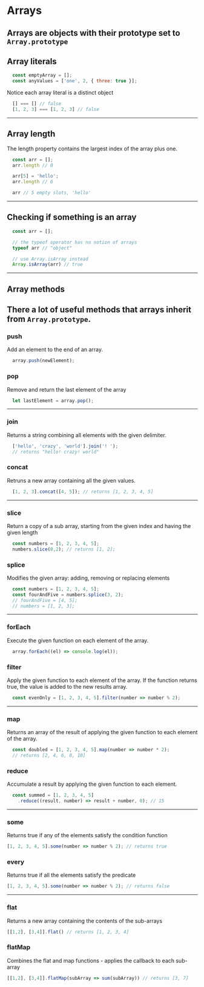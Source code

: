 # Arrays

Arrays are objects with their prototype set to `Array.prototype`
---

## Array literals

```javascript
  const emptyArray = [];
  const anyValues = ['one', 2, { three: true }];
```

Notice each array literal is a distinct object

```javascript
  [] === [] // false
  [1, 2, 3] === [1, 2, 3] // false
```
---

## Array length
The length property contains the largest index of the array plus one.
```javascript
  const arr = [];
  arr.length // 0

  arr[5] = 'hello';
  arr.length // 6

  arr // 5 empty slots, 'hello'
```
---

## Checking if something is an array
```javascript
  const arr = [];

  // the typeof operator has no notion of arrays
  typeof arr // "object"

  // use Array.isArray instead
  Array.isArray(arr) // true
```
---

## Array methods
There a lot of useful methods that arrays inherit from `Array.prototype`.
---

### push
Add an element to the end of an array.
```javascript
  array.push(newElement);
```

### pop
Remove and return the last element of the array
```javascript
  let lastElement = array.pop();
```
---

### join
Returns a string combining all elements with the given delimiter.
```javascript
  ['hello', 'crazy', 'world'].join('! ');
  // returns "hello! crazy! world"
```

### concat
Retruns a new array containing all the given values.
```javascript
  [1, 2, 3].concat([4, 5]); // returns [1, 2, 3, 4, 5]
```
---

### slice
Return a copy of a sub array,
starting from the given index and having the given length
```javascript
  const numbers = [1, 2, 3, 4, 5];
  numbers.slice(0,2); // returns [1, 2];
```

### splice
Modifies the given array:
adding, removing or replacing elements
```javascript
  const numbers = [1, 2, 3, 4, 5];
  const fourAndFive = numbers.splice(3, 2);
  // fourAndFive = [4, 5];
  // numbers = [1, 2, 3];
```
---

### forEach
Execute the given function on each element of the array.
```javascript
  array.forEach((el) => console.log(el));
```

### filter
Apply the given function to each element of the array.
If the function returns true, the value is added to the new results array.
```javascript
  const evenOnly = [1, 2, 3, 4, 5].filter(number => number % 2);
```
---

### map
Returns an array of the result of applying
the given function to each element of the array.
```javascript
  const doubled = [1, 2, 3, 4, 5].map(number => number * 2);
  // returns [2, 4, 6, 8, 10]
```

### reduce
Accumulate a result by applying the given function to each element.
```javascript
  const summed = [1, 2, 3, 4, 5]
    .reduce((result, number) => result + number, 0); // 15
```
---

### some
Returns true if any of the elements satisfy the condition function
```javascript
[1, 2, 3, 4, 5].some(number => number % 2); // returns true
```

### every
Returns true if all the elements satisfy the predicate
```javascript
[1, 2, 3, 4, 5].some(number => number % 2); // returns false
```
---
### flat
Returns a new array containing the contents of the sub-arrays
```javascript
[[1,2], [3,4]].flat() // returns [1, 2, 3, 4]
```
### flatMap
Combines the flat and map functions - applies the callback to each sub-array
```javascript
[[1,2], [3,4]].flatMap(subArray => sum(subArray)) // returns [3, 7]
```
